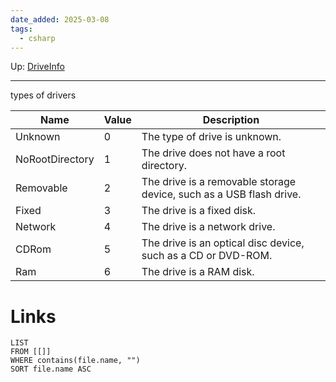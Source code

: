 ```yaml
---
date_added: 2025-03-08
tags:
  - csharp
---
```

Up: [DriveInfo](DriveInfo.md)
___
types of drivers

| Name            | Value | Description                                                         |
| --------------- | ----- | ------------------------------------------------------------------- |
| Unknown         | 0     | The type of drive is unknown.                                       |
| NoRootDirectory | 1     | The drive does not have a root directory.                           |
| Removable       | 2     | The drive is a removable storage device, such as a USB flash drive. |
| Fixed           | 3     | The drive is a fixed disk.                                          |
| Network         | 4     | The drive is a network drive.                                       |
| CDRom           | 5     | The drive is an optical disc device, such as a CD or DVD-ROM.       |
| Ram             | 6     | The drive is a RAM disk.                                            |

# Links
```dataview
LIST
FROM [[]]
WHERE contains(file.name, "")
SORT file.name ASC
```
